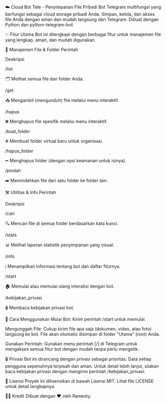 ☁️ Cloud Bot Tele - Penyimpanan File Pribadi
Bot Telegram multifungsi yang berfungsi sebagai cloud storage pribadi Anda. Simpan, kelola, dan akses file Anda dengan aman dan mudah langsung dari Telegram. Dibuat dengan Python dan python-telegram-bot.

✨ Fitur Utama
Bot ini dilengkapi dengan berbagai fitur untuk manajemen file yang lengkap, aman, dan mudah digunakan.

📂 Manajemen File & Folder
Perintah

Deskripsi

/list

🗂️ Melihat semua file dan folder Anda.

/get

📥 Mengambil (mengunduh) file melalui menu interaktif.

/hapus

❌ Menghapus file spesifik melalui menu interaktif.

/buat_folder

➕ Membuat folder virtual baru untuk organisasi.

/hapus_folder

➖ Menghapus folder (dengan opsi keamanan untuk isinya).

/pindah

➡️ Memindahkan file dari satu folder ke folder lain.

🛠️ Utilitas & Info
Perintah

Deskripsi

/cari

🔍 Mencari file di semua folder berdasarkan kata kunci.

/stats

📊 Melihat laporan statistik penyimpanan yang visual.

/info

ℹ️ Menampilkan informasi tentang bot dan daftar fiturnya.

/start

🏠 Memulai atau memulai ulang interaksi dengan bot.

/kebijakan_privasi

🔒 Membaca kebijakan privasi bot.

🚀 Cara Menggunakan
Mulai Bot: Kirim perintah /start untuk memulai.

Mengunggah File: Cukup kirim file apa saja (dokumen, video, atau foto) langsung ke bot. File akan otomatis disimpan di folder "Utama" (root) Anda.

Gunakan Perintah: Gunakan menu perintah [/] di Telegram untuk mengakses semua fitur bot dengan mudah tanpa perlu mengetik.

🔒 Privasi
Bot ini dirancang dengan privasi sebagai prioritas. Data setiap pengguna sepenuhnya terpisah dan aman. Untuk detail lebih lanjut, silakan baca kebijakan privasi dengan mengirim perintah /kebijakan_privasi.

📜 Lisensi
Proyek ini dilisensikan di bawah Lisensi MIT. Lihat file LICENSE untuk detail lengkapnya.

👨‍💻 Kredit
Dibuat dengan ❤️ oleh Ramesty.
